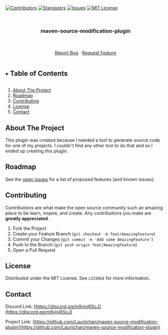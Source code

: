 [![Contributors][contributors-shield]][contributors-url]
[![Stargazers][stars-shield]][stars-url]
[![Issues][issues-shield]][issues-url]
[![MIT License][license-shield]][license-url]



<!-- PROJECT LOGO -->
<br />
<p align="center">

  <h3 align="center">maven-source-modification-plugin</h3>

  <p align="center">
    <br/>
    <br/>
    <a href="https://github.com/Lauriichan/maven-source-modification-plugin/issues/new?labels=Bug&title=%5BBUG%5D+Some+bug+that+happend">Report Bug</a>
    ·
    <a href="https://github.com/Lauriichan/maven-source-modification-plugin/issues/new?labels=Enhancement&title=%5BFEATURE%5D+Some+feature+that+could+be+cool">Request Feature</a>
  </p>
</p>



<!-- TABLE OF CONTENTS -->
<details open="open">
  <summary><h2 style="display: inline-block">Table of Contents</h2></summary>
  <ol>
    <li>
      <a href="#about-the-project">About The Project</a>
    </li>
    <li><a href="#roadmap">Roadmap</a></li>
    <li><a href="#contributing">Contributing</a></li>
    <li><a href="#license">License</a></li>
    <li><a href="#contact">Contact</a></li>
  </ol>
</details>



<!-- ABOUT THE PROJECT -->
## About The Project

This plugin was created because I needed a tool to generate source code for one of my projects.
I couldn't find any other tool to do that and so I ended up creating this plugin.

<!-- ROADMAP -->
## Roadmap

See the [open issues](https://github.com/Lauriichan/maven-source-modification-plugin/issues) for a list of proposed features (and known issues).



<!-- CONTRIBUTING -->
## Contributing

Contributions are what make the open source community such an amazing place to be learn, inspire, and create. Any contributions you make are **greatly appreciated**.

1. Fork the Project
2. Create your Feature Branch (`git checkout -b feat/AmazingFeature`)
3. Commit your Changes (`git commit -m 'Add some AmazingFeature'`)
4. Push to the Branch (`git push origin feat/AmazingFeature`)
5. Open a Pull Request



<!-- LICENSE -->
## License

Distributed under the MIT License. See `LICENSE` for more information.


<!-- CONTACT -->
## Contact

Discord Link: [https://discord.gg/m9vjsj6ScJ](https://discord.gg/m9vjsj6ScJ)

Project Link: [https://github.com/Lauriichan/maven-source-modification-plugin](https://github.com/Lauriichan/maven-source-modification-plugin)


<!-- MARKDOWN LINKS & IMAGES -->
[contributors-shield]: https://img.shields.io/github/contributors/Lauriichan/maven-source-modification-plugin.svg?style=flat-square
[contributors-url]: https://github.com/Lauriichan/maven-source-modification-plugin/graphs/contributors
[stars-shield]: https://img.shields.io/github/stars/Lauriichan/maven-source-modification-plugin.svg?style=flat-square
[stars-url]: https://github.com/Lauriichan/maven-source-modification-plugin/stargazers
[issues-shield]: https://img.shields.io/github/issues/Lauriichan/maven-source-modification-plugin.svg?style=flat-square
[issues-url]: https://github.com/Lauriichan/maven-source-modification-plugin/issues
[license-shield]: https://img.shields.io/github/license/Lauriichan/maven-source-modification-plugin.svg?style=flat-square
[license-url]: https://github.com/Lauriichan/maven-source-modification-plugin/blob/master/LICENSE